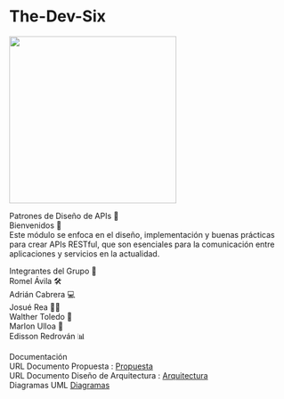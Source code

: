 # The-Dev-Six
<img src="https://github.com/user-attachments/assets/406ad5b4-e37e-4ea3-9452-55e366f83f88" width="300"/>


Patrones de Diseño de APIs 🚀  
Bienvenidos 👋  
Este módulo se enfoca en el diseño, implementación y buenas prácticas para crear APIs RESTful, que son esenciales para la comunicación entre aplicaciones y servicios en la actualidad.  

Integrantes del Grupo 👥  
Romel Ávila 🛠️  
Adrián Cabrera 💻  
Josué Rea 🧑‍💼  
Walther Toledo 🎯  
Marlon Ulloa 🚀  
Edisson Redrován 📊  

Documentación  
URL Documento Propuesta : [Propuesta](https://estliveupsedu-my.sharepoint.com/:w:/g/personal/lcabrerab_est_ups_edu_ec/EVxoLsAM9NpLtaAxqBsKun0BIPuFl38R6UJzcGTBAylL5A?e=AgZmGi)  
URL Documento Diseño de Arquitectura : [Arquitectura](https://estliveupsedu-my.sharepoint.com/:w:/g/personal/lcabrerab_est_ups_edu_ec/Eazf2BVK4m5Ntq8D8-1nXKMBfEw2O1jvKtHCKPJJcDFgbA?e=Qifbln)  
Diagramas UML  [Diagramas](https://app.diagrams.net/#G1EWR_t3sXsRCJhT4_rEFIWGWSIc8Jgaqy#%7B%22pageId%22%3A%22IrDkmaDeTQ_6wxFP4Gzw%22%7D)   


